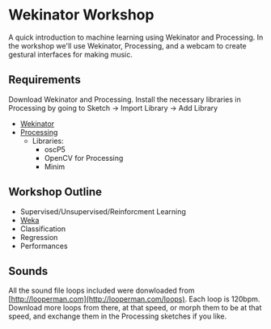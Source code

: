 # Wekinator Workshop

A quick introduction to machine learning using Wekinator and Processing. In the workshop we'll use Wekinator, Processing, and a webcam to create gestural interfaces for making music.

## Requirements
Download Wekinator and Processing. Install the necessary libraries in Processing by going to Sketch -> Import Library -> Add Library
* [Wekinator](http://www.wekinator.org/)
* [Processing](https://processing.org/)
  * Libraries:
    * oscP5
    * OpenCV for Processing
    * Minim

## Workshop Outline
* Supervised/Unsupervised/Reinforcment Learning
* [Weka](https://en.wikipedia.org/wiki/Weka_(machine_learning))
* Classification
* Regression
* Performances

## Sounds
All the sound file loops included were donwloaded from [http://looperman.com](http://looperman.com/loops). Each loop is 120bpm. Download more loops from there, at that speed, or morph them to be at that speed, and exchange them in the Processing sketches if you like.
